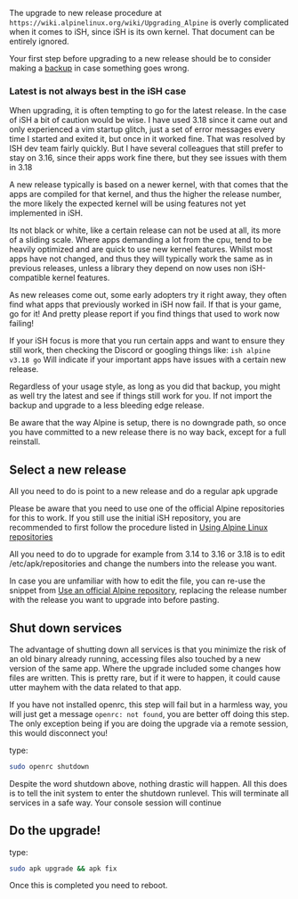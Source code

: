 The upgrade to new release procedure at `https://wiki.alpinelinux.org/wiki/Upgrading_Alpine` 
is overly complicated when it comes to iSH, since iSH is its own kernel. 
That document can be entirely ignored.

Your first step before upgrading to a new release should be to consider making a [backup](Making-a-backup) in case something goes wrong.

### Latest is not always best in the iSH case

When upgrading, it is often tempting to go for the latest release. In the case of iSH a bit of
caution would be wise. I have used 3.18 since it came out and only experienced a vim startup
glitch, just a set of error messages every time I started and exited it, but once in it worked fine. 
That was resolved by ISH dev team fairly quickly. But I have several colleagues that 
still prefer to stay on 3.16, since their apps work fine there, but they see issues with them
in 3.18

A new release typically is based on a newer kernel, with that comes that the apps are compiled
for that kernel, and thus the higher the release number, the more likely the expected kernel will
be using features not yet implemented in iSH.

Its not black or white, like a certain release can not be used at all, its more of a
sliding scale. Where apps demanding a lot from the cpu, tend to be heavily optimized and are quick
to use new kernel features. Whilst most apps have not changed, and thus they will typically work 
the same as in previous releases, unless a library they depend on now uses non iSH-compatible
kernel features.

As new releases come out, some early adopters try it right away, they often find what apps that
previously worked in iSH now fail. If that is your game, go for it! And pretty please report 
if you find things that used to work now failing!

If your iSH focus is more that you run certain apps and want to ensure they still work, 
then checking the Discord or googling things like: `ish alpine v3.18 go`
Will indicate if your important apps have issues with a certain new release.

Regardless of your usage style, as long as you did that backup, you might as well try the latest 
and see if things still work for you. If not import the backup and upgrade to a less bleeding edge
release.

Be aware that the way Alpine is setup, there is no downgrade path, so once you have committed to 
a new release there is no way back, except for a full reinstall.

## Select a new release

All you need to do is point to a new release and do a regular apk upgrade

Please be aware that you need to use one of the official Alpine repositories for this to work.
If you still use the initial iSH repository, you are recommended to first follow the procedure
listed in [Using Alpine Linux repositories](Using-Alpine-Linux-repositories)

All you need to do to upgrade for example from 3.14 to 3.16 or 3.18 is to edit 
/etc/apk/repositories and change the numbers into the release you want. 

In case you are unfamiliar with how to edit the file, you can re-use the snippet from 
[Use an official Alpine repository](Using-Alpine-Linux-repositories#use-an-official-alpine-repository), 
replacing the release number with the release you want to upgrade into before pasting.

## Shut down services

The advantage of shutting down all services is that you minimize the risk of an old binary already running,
accessing files also touched by a new version of the same app. Where the upgrade included some changes how files are written. This is pretty rare, but if it were to happen, it could cause utter mayhem with the data related to that app.

If you have not installed openrc, this step will fail but in a harmless way, you will just get a message
`openrc: not found`, you are better off doing this step. 
The only exception being if you are doing the upgrade via a remote session, this would disconnect you!

type: 

```sh
sudo openrc shutdown
```

Despite the word shutdown above, nothing drastic will happen. All this does is to tell the init system to 
enter the shutdown runlevel. This will terminate all services in a safe way. Your console session will continue


## Do the upgrade!

type: 

```sh
sudo apk upgrade && apk fix
```

Once this is completed you need to reboot.